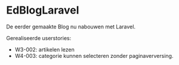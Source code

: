 # EdBlogLaravel

De eerder gemaakte Blog nu nabouwen met Laravel.

Gerealiseerde userstories:
- W3-002: artikelen lezen
- W4-003: categorie kunnen selecteren zonder paginaverversing.
